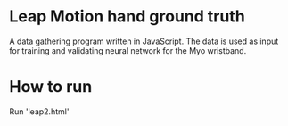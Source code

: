 # Leap Motion hand ground truth 
A data gathering program written in JavaScript. The data is used as input for training and validating neural network for the Myo wristband.

# How to run
Run 'leap2.html'
